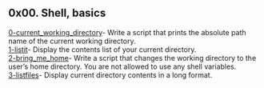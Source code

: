 ## 0x00. Shell, basics
[0-current_working_directory](https://github.com/dailyheal/alx-system_engineering-devops/blob/master/0x00-shell_basics/0-current_working_directory)- Write a script that prints the absolute path name of the current working directory.<br />
[1-listit](https://github.com/dailyheal/alx-system_engineering-devops/blob/master/0x00-shell_basics/1-listit)- Display the contents list of your current directory. <br/>
[2-bring_me_home](https://github.com/dailyheal/alx-system_engineering-devops/blob/master/0x00-shell_basics/2-bring_me_home)- Write a script that changes the working directory to the user’s home directory. You are not allowed to use any shell variables. <br/>
[3-listfiles](https://github.com/dailyheal/alx-system_engineering-devops/blob/master/0x00-shell_basics/3-listfiles)- Display current directory contents in a long format.
